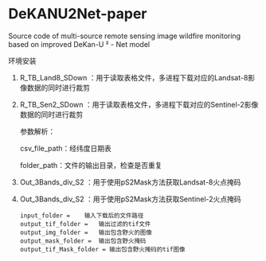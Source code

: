 # DeKANU2Net-paper
Source code of multi-source remote sensing image wildfire monitoring based on improved DeKan-U ² - Net model

环境安装


1. R_TB_Land8_SDown ：用于读取表格文件，多进程下载对应的Landsat-8影像数据的同时进行裁剪

2. R_TB_Sen2_SDown ：用于读取表格文件，多进程下载对应的Sentinel-2影像数据的同时进行裁剪

   参数解析：

   csv_file_path：经纬度日期表

   folder_path：文件的输出目录，检查是否重复

3. Out_3Bands_div_S2 ：用于使用pS2Mask方法获取Landsat-8火点掩码

4. Out_3Bands_div_S2 ：用于使用pS2Mask方法获取Sentinel-2火点掩码

   ```
   input_folder =    输入下载后的文件路径
   output_tif_folder =   输出过滤的tif文件
   output_img_folder =   输出包含野火的图像
   output_mask_folder =  输出包含野火掩码
   output_tif_Mask_folder = 输出包含野火掩码的tif图像
   ```

